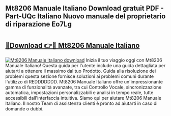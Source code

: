 ## Mt8206 Manuale Italiano Download gratuit PDF - Part-UQc Italiano Nuovo manuale del proprietario di riparazione Eo7Lg

# <h2><a href="http://dfde2g.blite.top/?on=Mt8206+Manuale+Italiano">🔗Download 👉🔴 Mt8206 Manuale Italiano</a></h2>

[![Mt8206 Manuale Italiano download](https://i.imgur.com/lujVjoI.png)](http://dfde2g.blite.top/?on=Mt8206+Manuale+Italiano)
Inizia il tuo viaggio oggi con Mt8206 Manuale Italiano! Questa guida per l'utente include una guida dettagliata per aiutarti a ottenere il massimo dal tuo Prodotto. Guida alla risoluzione dei problemi questa sezione fornisce soluzioni ai problemi comuni durante l'utilizzo di REDDDDDDD. Mt8206 Manuale Italiano offre un'impressionante gamma di funzionalità avanzate, tra cui Controllo Vocale, sincronizzazione automatica, impostazioni personalizzabili e analisi in tempo reale, tutte accessibili dall'interfaccia intuitiva. Siamo qui per aiutare Mt8206 Manuale Italiano. Il nostro Team di assistenza clienti è pronto ad aiutarti in caso di domande o dubbi.
